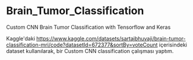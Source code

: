 # Brain_Tumor_Classification
Custom CNN Brain Tumor Classification with Tensorflow and Keras

Kaggle'daki https://www.kaggle.com/datasets/sartajbhuvaji/brain-tumor-classification-mri/code?datasetId=672377&sortBy=voteCount içerisindeki dataset kullanılarak, bir Custom CNN classification çalışması yaptım.
